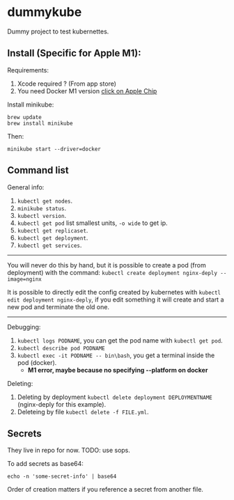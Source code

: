 # dummykube

Dummy project to test kubernettes.

## Install (Specific for Apple M1):

Requirements:
1. Xcode required ? (From app store)
2. You need Docker M1 version [click on Apple Chip](https://docs.docker.com/docker-for-mac/install/)

Install minikube:
```
brew update
brew install minikube
```

Then:
```
minikube start --driver=docker
```

## Command list

General info:
1. `kubectl get nodes`.
2. `minikube status`.
3. `kubectl version`.
4. `kubectl get pod` list smallest units, `-o wide` to get ip.
5. `kubectl get replicaset`.
6. `kubectl get deployment`.
7. `kubectl get services`.

---

You will never do this by hand, but it is possible to create a pod (from deployment) with the command:
`kubectl create deployment nginx-deply --image=nginx`

It is possible to directly edit the config created by kubernetes with `kubectl edit deployment nginx-deply`, if you edit something it will create and start a new pod and terminate the old one.

---

Debugging:
1. `kubectl logs PODNAME`, you can get the pod name with `kubectl get pod`.
2. `kubectl describe pod PODNAME`
3. `kubectl exec -it PODNAME -- bin\bash`, you get a terminal inside the pod (docker).
    - **M1 error, maybe because no specifying --platform on docker**

Deleting:
1. Deleting by deployment `kubectl delete deployment DEPLOYMENTNAME` (nginx-deply for this example).
2. Deleteing by file `kubectl delete -f FILE.yml`.

## Secrets
They live in repo for now.
TODO: use sops.

To add secrets as base64:
```
echo -n 'some-secret-info' | base64
```

Order of creation matters if you reference a secret from another file.
